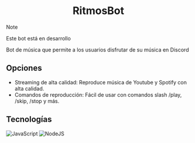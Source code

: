 <div align="center">

# RitmosBot

</div>

> [!NOTE]
> Este bot está en desarrollo

Bot de música que permite a los usuarios disfrutar de su música en Discord

## Opciones
- Streaming de alta calidad: Reproduce música de Youtube y Spotify con alta calidad.
- Comandos de reproducción: Fácil de usar con comandos slash /play, /skip, /stop y más.

## Tecnologías
![JavaScript](https://img.shields.io/badge/javascript-%23323330.svg?style=for-the-badge&logo=javascript&logoColor=%23F7DF1E)
![NodeJS](https://img.shields.io/badge/node.js-6DA55F?style=for-the-badge&logo=node.js&logoColor=white)
